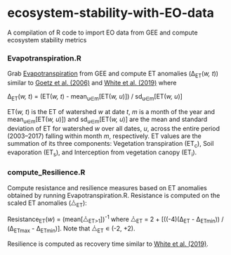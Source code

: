 # ecosystem-stability-with-EO-data
A compilation of R code to import EO data from GEE and compute ecosystem stability metrics
### Evapotranspiration.R
Grab [Evapotranspiration](https://developers.google.com/earth-engine/datasets/catalog/CAS_IGSNRR_PML_V2) from GEE and compute ET anomalies (&#916;<sub>ET</sub>(*w, t*)) similar to [Goetz et al. (2006)](https://www.sciencedirect.com/science/article/abs/pii/S0034425706000289) and [White et al. (2019)](https://zslpublications.onlinelibrary.wiley.com/doi/10.1002/rse2.148) where

&#916;<sub>ET</sub>(*w, t*) = (ET(*w, t*) - mean<sub>u&isin;m</sub>[ET(*w, u*)]) / sd<sub>u&isin;m</sub>[ET(*w, u*)]

ET(*w, t*) is the ET of watershed *w* at date *t*, *m* is a month of the year and mean<sub>u&isin;m</sub>[ET(*w, u*)]) and sd<sub>u&isin;m</sub>[ET(*w, u*)] are the mean and standard deviation of ET for watershed *w* over all dates, *u*, across the entire period (2003–2017) falling within month *m*, respectively.
ET values are the summation of its three components: Vegetation transpiration (ET<sub>c</sub>), Soil evaporation (ET<sub>s</sub>), and Interception from vegetation canopy (ET<sub>i</sub>).
### compute_Resilience.R
Compute resistance and resilience measures based on ET anomalies obtained by running Evapotranspiration.R. Resistance is computed on the scaled ET anomalies (&#10698;<sub>ET</sub>):

Resistance<sub>ET</sub>(*w*) = (mean[&#10698;<sub>ET>1</sub>])<sup>-1</sup> where &#10698;<sub>ET</sub> = 2 + [((-4)(&#916;<sub>ET</sub> - &#916;<sub>ETmin</sub>)) / (&#916;<sub>ETmax</sub> - &#916;<sub>ETmin</sub>)]. Note that &#10698;<sub>ET</sub> &#x220A; (-2, +2).

Resilience is computed as recovery time similar to [White et al. (2019)](https://zslpublications.onlinelibrary.wiley.com/doi/10.1002/rse2.148).
